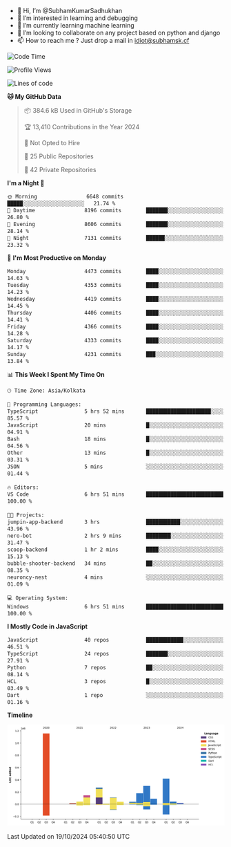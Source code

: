 - 👋 Hi, I’m @SubhamKumarSadhukhan
- 👀 I’m interested in learning and debugging
- 🌱 I’m currently learning machine learning
- 💞️ I’m looking to collaborate on any project based on python and django
- 📫 How to reach me ?
      Just drop a mail in idiot@subhamsk.cf

<!---
SubhamKumarSadhukhan/SubhamKumarSadhukhan is a ✨ special ✨ repository because its `README.md` (this file) appears on your GitHub profile.
You can click the Preview link to take a look at your changes.
--->


<!--START_SECTION:waka-->
![Code Time](http://img.shields.io/badge/Code%20Time-2%2C562%20hrs%205%20mins-blue)

![Profile Views](http://img.shields.io/badge/Profile%20Views-0-blue)

![Lines of code](https://img.shields.io/badge/From%20Hello%20World%20I%27ve%20Written-2.8%20million%20lines%20of%20code-blue)

**🐱 My GitHub Data** 

> 📦 384.6 kB Used in GitHub's Storage 
 > 
> 🏆 13,410 Contributions in the Year 2024
 > 
> 🚫 Not Opted to Hire
 > 
> 📜 25 Public Repositories 
 > 
> 🔑 42 Private Repositories 
 > 
**I'm a Night 🦉** 

```text
🌞 Morning                6648 commits        █████░░░░░░░░░░░░░░░░░░░░   21.74 % 
🌆 Daytime                8196 commits        ███████░░░░░░░░░░░░░░░░░░   26.80 % 
🌃 Evening                8606 commits        ███████░░░░░░░░░░░░░░░░░░   28.14 % 
🌙 Night                  7131 commits        ██████░░░░░░░░░░░░░░░░░░░   23.32 % 
```
📅 **I'm Most Productive on Monday** 

```text
Monday                   4473 commits        ████░░░░░░░░░░░░░░░░░░░░░   14.63 % 
Tuesday                  4353 commits        ████░░░░░░░░░░░░░░░░░░░░░   14.23 % 
Wednesday                4419 commits        ████░░░░░░░░░░░░░░░░░░░░░   14.45 % 
Thursday                 4406 commits        ████░░░░░░░░░░░░░░░░░░░░░   14.41 % 
Friday                   4366 commits        ████░░░░░░░░░░░░░░░░░░░░░   14.28 % 
Saturday                 4333 commits        ████░░░░░░░░░░░░░░░░░░░░░   14.17 % 
Sunday                   4231 commits        ███░░░░░░░░░░░░░░░░░░░░░░   13.84 % 
```


📊 **This Week I Spent My Time On** 

```text
🕑︎ Time Zone: Asia/Kolkata

💬 Programming Languages: 
TypeScript               5 hrs 52 mins       █████████████████████░░░░   85.57 % 
JavaScript               20 mins             █░░░░░░░░░░░░░░░░░░░░░░░░   04.91 % 
Bash                     18 mins             █░░░░░░░░░░░░░░░░░░░░░░░░   04.56 % 
Other                    13 mins             █░░░░░░░░░░░░░░░░░░░░░░░░   03.31 % 
JSON                     5 mins              ░░░░░░░░░░░░░░░░░░░░░░░░░   01.44 % 

🔥 Editors: 
VS Code                  6 hrs 51 mins       █████████████████████████   100.00 % 

🐱‍💻 Projects: 
jumpin-app-backend       3 hrs               ███████████░░░░░░░░░░░░░░   43.96 % 
nero-bot                 2 hrs 9 mins        ████████░░░░░░░░░░░░░░░░░   31.47 % 
scoop-backend            1 hr 2 mins         ████░░░░░░░░░░░░░░░░░░░░░   15.13 % 
bubble-shooter-backend   34 mins             ██░░░░░░░░░░░░░░░░░░░░░░░   08.35 % 
neuroncy-nest            4 mins              ░░░░░░░░░░░░░░░░░░░░░░░░░   01.09 % 

💻 Operating System: 
Windows                  6 hrs 51 mins       █████████████████████████   100.00 % 
```

**I Mostly Code in JavaScript** 

```text
JavaScript               40 repos            ████████████░░░░░░░░░░░░░   46.51 % 
TypeScript               24 repos            ███████░░░░░░░░░░░░░░░░░░   27.91 % 
Python                   7 repos             ██░░░░░░░░░░░░░░░░░░░░░░░   08.14 % 
HCL                      3 repos             █░░░░░░░░░░░░░░░░░░░░░░░░   03.49 % 
Dart                     1 repo              ░░░░░░░░░░░░░░░░░░░░░░░░░   01.16 % 
```



**Timeline**

![Lines of Code chart](https://raw.githubusercontent.com/SubhamKumarSadhukhan/SubhamKumarSadhukhan/main/assets/bar_graph.png)


 Last Updated on 19/10/2024 05:40:50 UTC
<!--END_SECTION:waka-->
